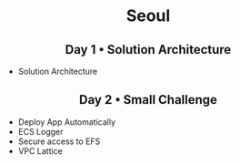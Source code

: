<h1 align="center">Seoul</h1>

<h2 align="center">Day 1 • Solution Architecture</h2>

- Solution Architecture

<h2 align="center">Day 2 • Small Challenge</h2>

- Deploy App Automatically
- ECS Logger
- Secure access to EFS
- VPC Lattice
